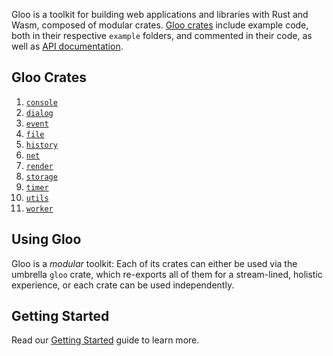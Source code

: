 Gloo is a toolkit for building web applications and libraries with Rust and Wasm, composed of
modular crates. [Gloo crates](https://github.com/rustwasm/gloo/tree/master/crates)
include example code, both in their respective `example` folders, and commented in their code, as well
as [API documentation](https://docs.rs/gloo/).

## Gloo Crates

1. [`console`](https://crates.io/crates/gloo-console)
2. [`dialog`](https://crates.io/crates/gloo-dialog)
3. [`event`](https://crates.io/crates/gloo-event)
4. [`file`](https://crates.io/crates/gloo-file)
5. [`history`](https://crates.io/crates/gloo-history)
6. [`net`](https://crates.io/crates/gloo-net)
7. [`render`](https://crates.io/crates/gloo-render)
8. [`storage`](https://crates.io/crates/gloo-storage)
9. [`timer`](https://crates.io/crates/gloo-timer)
10. [`utils`](https://crates.io/crates/gloo-utils)
11. [`worker`](https://crates.io/crates/gloo-worker)

## Using Gloo

Gloo is a *modular* toolkit: Each of its crates can either be used via the
umbrella `gloo` crate, which re-exports all of them for a stream-lined, holistic
experience, or each crate can be used independently.

## Getting Started

Read our [Getting Started](docs/getting-started) guide to learn more. 
